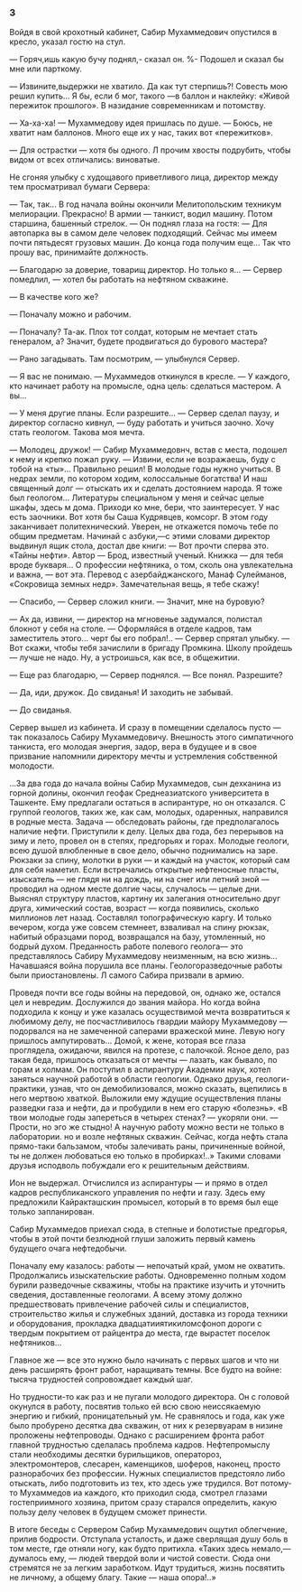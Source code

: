 ### 3

Войдя в свой крохотный кабинет, Сабир Мухаммедович опустился в кресло, указал гостю на стул.

— Горяч,ишь какую бучу поднял,- сказал он.
%- Подошел и сказал бы мне или парткому.

— Извините,выдержки не хватило.
Да как тут стерпишь?!
Совесть мою решил купить...
Я бы, если б мог, такого —в баллон и наклейку:
«Живой пережиток прошлого».
В назидание современникам и потомству.

— Ха-ха-ха!
— Мухаммедову идея пришлась по душе.
— Боюсь, не хватит нам баллонов.
Много еще их у нас, таких вот «пережитков».

— Для острастки — хотя бы одного.
Л прочим хвосты подрубить, чтобы видом от всех отличались: виноватые.

Не сгоняя улыбку с худощавого приветливого лица, директор между тем просматривал бумаги Сервера:

— Так, так...
В год начала войны окончили Мелитопольским техникум мелиорации.
Прекрасно!
В армии — танкист, водил машину.
Потом старшина, башенный стрелок.
— Он поднял глаза на гостя: — Для автопарка вы в самом деле человек подходящий.
Сейчас мы имеем почти пятьдесят грузовых машин.
До конца года получим еще...
Так что прошу вас, принимайте должность.

— Благодарю за доверие, товарищ директор.
Но только я...
— Сервер помедлил, — хотел бы работать на нефтяном скважине.

— В качестве кого же?

— Поначалу можно и рабочим.

— Поначалу?
Та-ак.
Плох тот солдат, которым не мечтает стать генералом, а?
Значит, будете продвигаться до бурового мастера?

— Рано загадывать.
Там посмотрим, — улыбнулся Сервер.

— Я вас не понимаю.
— Мухаммедов откинулся в кресле.
— У каждого, кто начинает работу на промысле, одна цель: сделаться мастером.
А вы...

— У меня другие планы.
Если разрешите...
— Сервер сделал паузу, и директор согласно кивнул, — буду работать и учиться заочно.
Хочу стать геологом.
Такова моя мечта.

— Молодец, дружок!
— Сабир Мухаммедовнч, встав с места, подошел к нему и крепко пожал руку.
— Извини, если не возражаешь, буду с тобой на «ты»...
Правильно решил!
В молодые годы нужно учиться.
В недрах земли, по котором ходим, колоссальные богатства!
И наш священный долг — отыскать их и сделать достоянием народа.
Я тоже был геологом...
Литературы специальном у меня и сейчас целые шкафы, здесь м дома.
Приходи ко мне, бери, что заинтересует.
У нас есть заочники.
Вот хотя бы Саша Кудрявцев, комсорг.
В этом году заканчивает политехнический.
Уверен, не откажется помочь тебе по общим предметам.
Начинай с азбуки,—с этими словами директор выдвинул ящик стола, достал две книги: — Вот прочти сперва это.
«Тайны нефти».
Автор — Брод, известный ученый.
Книжка — для тебя вроде букваря...
О профессии нефтяника, о том, сколь она увлекательна и важна, — вот эта.
Перевод с азербайджанского, Манаф Сулейманов, «Сокровища земных недр».
Замечательная вещь, я тебе скажу!

— Спасибо, — Сервер сложил книги.
— Значит, мне на буровую?

— Ах да, извини, — директор на мгновенье задумался, полистал блокнот у себя на столе.
— Оформляйся в отделе кадров, там заместитель этого...
черт бы его побрал!..
— Сервер спрятал улыбку.
— Вот скажи, чтобы тебя зачислили в бригаду Промкина.
Школу пройдешь— лучше не надо.
Ну, а устроишься, как все, в общежитии.

— Еще раз благодарю, — Сервер поднялся.
— Все понял.
Разрешите?

— Да, иди, дружок.
До свиданья!
И заходить не забывай.

— До свиданья.

Сервер вышел из кабинета.
И сразу в помещении сделалось пусто — так показалось Сабиру Мухаммедовичу.
Внешность этого симпатичного танкиста, его молодая энергия, задор, вера в будущее и в свое призвание напомнили директору мечты и устремления собственной молодости.

...За два года до начала войны Сабир Мухаммедов, сын дехканина из горной долины, окончил геофак Среднеазиатского университета в Ташкенте.
Ему предлагали остаться в аспирантуре, но он отказался.
С группой геологов, таких же, как сам, молодых, одаренных, направился в родные места.
Задача — обследовать районы, где предполагалось наличие нефти.
Приступили к делу.
Целых два года, без перерывов на зиму и лето, провел он в степях, предгорьях и горах.
Молодые геологи, всею душой влюбленные в свое дело, обычно поднимались на заре.
Рюкзаки за спину, молотки в руки — и каждый на участок, который сам для себя наметил.
Если встречались открытые нефтеносные пласты, изыскатель — не глядя ни на дождь, ни на снег или летний зной — проводил на одном месте долгие часы, случалось — целые дни.
Выяснял структуру пластов, картину их залегания относительно друг друга, химический состав, возраст — когда появились, сколько миллионов лет назад.
Составлял топографическую каргу.
И только вечером, когда уже совсем стемнеет, взваливал на спину рюкзак, набитый образцами пород, возвращался на базу, утомленный, но бодрый духом.
Преданность работе полевого геолога— это представлялось Сабиру Мухаммедову неизменным, на всю жизнь...
Начавшаяся война порушила все планы.
Геологоразведочные работы были приостановлены.
Л самого Сабира призвали в армию.

Проведя почти все годы войны на передовой, он, однако же, остался цел и невредим.
Дослужился до звания майора.
Но когда война подходила к концу и уже казалась осуществимой мечта возвратиться к любимому делу, не посчастливилось гвардии майору Мухаммедову — подорвался на не замеченной саперами вражеской мине.
Левую ногу пришлось ампутировать...
Домой, к жене, которая все глаза проглядела, ожидаючи, явился на протезе, с палочкой.
Ясное дело, раз такая беда, пришлось отказаться от мечты — лазать, как бывало, по горам и холмам.
Он поступил в аспирантуру Академии наук, хотел заняться научной работой в области геологии.
Однако друзья, геологи-практики, узнав, что он демобилизовался, можно сказать, вцепились в него мертвою хваткой.
Выложили ему ждущие осуществления планы разведки газа и нефти, да и пробудили в нем его старую «болезнь».
«В твои молодые годы запереться в четырех стенах?
— укоряли они.
— Прости, но эго же стыдно!
А научную работу можно вести не только в лаборатории.
но и возле нефтяных скважин.
Сейчас, когда нефть стала прямо-таки бальзамом, чтобы залечивать раны, причиненные войной, ты не должен любоваться ею только в пробирках!..» Такими словами друзья исподволь побуждали его к решительным действиям.

Ион не выдержал.
Отчислился из аспирантуры — и прямо в отдел кадров республиканского управления по нефти и газу.
Здесь ему предложили Кайракташскин промысел, который в то время был еще только запланирован.

Сабир Мухаммедов приехал сюда, в степные и болотистые предгорья, чтобы в этой почти безлюдной глуши заложить первый камень будущего очага нефтедобычи.

Поначалу ему казалось: работы — непочатый край, умом не охватить.
Продолжались изыскательские работы.
Одновременно полным ходом бурили разведочные скважины, чтобы на практике изучить и уточнить сведения, доставленные геологами.
А всему этому должно предшествовать привлечение рабочей силы и специалистов, строительство жилья и служебных зданий, доставка из города техники и оборудования, прокладка двадцатииятикиломсфоноп дороги с твердым покрытием от райцентра до места, где вырастет поселок нефтяников...

Главное же — все это нужно было начинать с первых шагов и что ни день расширять фронт работ, наращивать темны.
Все будто на войне: тысяча трудностей сопровождает каждый шаг.

Но трудности-то как раз и не пугали молодого директора.
Он с головой окунулся в работу, посвятив только ей всю свою неиссякаемую энергию и гибкий, проницательный ум.
Не сравнялось и года, как уже было пробурено десятка два скважин, от них к резервуарам в низине проложены нефтепроводы.
Однако с расширением фронта работ главной трудностью сделалась проблема кадров.
Нефтепромыслу стали необходимы десятки бурильщиков, оператороз, электромонтеров, слесарен, каменщиков, шоферов, наконец, просто разнорабочих без профессии.
Нужных специалистов предстояло либо отыскать, либо подготовить из тех, кто здесь уже трудился.
Вот потому-то Мухаммедов иа каждого, кто приходил сюда, смотрел глазами гостеприимного хозяина, притом сразу старался определить, какую пользу делу человек в будущем сможет принести.

В итоге беседы с Сервером Сабир Мухаммедович ощутил облегчение, прилив бодрости.
Отступала усталость, и даже сверлящая душу боль в том месте, где отняли ногу, как будто притихла.
«Таких здесь немало,— думалось ему, — людей твердой воли и чистой совести.
Сюда они стремятся не за легким заработком.
Идут трудиться, жизнь посвятить не личному, а общему благу.
Такие — наша опора!..»
